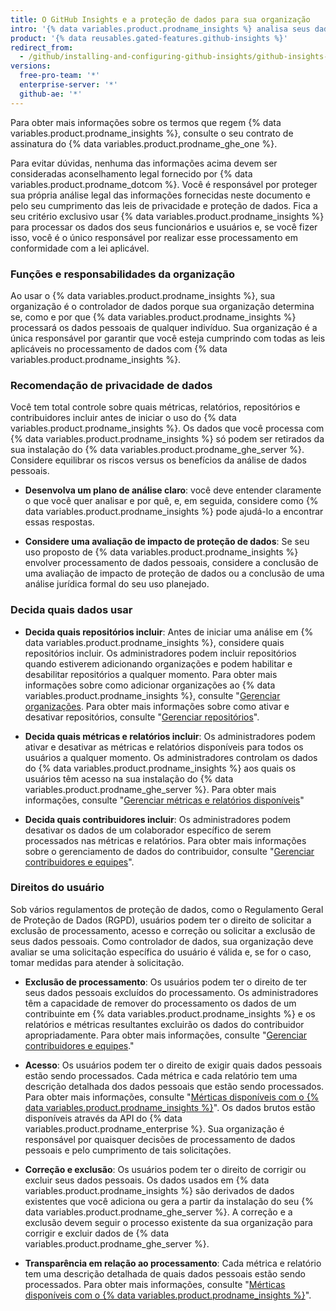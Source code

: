 ```yaml
---
title: O GitHub Insights e a proteção de dados para sua organização
intro: '{% data variables.product.prodname_insights %} analisa seus dados {% data variables.product.prodname_ghe_server %}. Esses dados podem incluir dados pessoais de indivíduos em sua organização que podem ter o direito de entender como esses dados pessoais estão sendo usados.'
product: '{% data reusables.gated-features.github-insights %}'
redirect_from:
  - /github/installing-and-configuring-github-insights/github-insights-and-data-protection-for-your-organization
versions:
  free-pro-team: '*'
  enterprise-server: '*'
  github-ae: '*'
---
```


Para obter mais informações sobre os termos que regem {% data variables.product.prodname_insights %}, consulte o seu contrato de assinatura do {% data variables.product.prodname_ghe_one %}.

Para evitar dúvidas, nenhuma das informações acima devem ser consideradas aconselhamento legal fornecido por {% data variables.product.prodname_dotcom %}. Você é responsável por proteger sua própria análise legal das informações fornecidas neste documento e pelo seu cumprimento das leis de privacidade e proteção de dados. Fica a seu critério exclusivo usar {% data variables.product.prodname_insights %} para processar os dados dos seus funcionários e usuários e, se você fizer isso, você é o único responsável por realizar esse processamento em conformidade com a lei aplicável.

### Funções e responsabilidades da organização

Ao usar o {% data variables.product.prodname_insights %}, sua organização é o controlador de dados porque sua organização determina se, como e por que {% data variables.product.prodname_insights %} processará os dados pessoais de qualquer indivíduo. Sua organização é a única responsável por garantir que você esteja cumprindo com todas as leis aplicáveis no processamento de dados com {% data variables.product.prodname_insights %}.

### Recomendação de privacidade de dados

Você tem total controle sobre quais métricas, relatórios, repositórios e contribuidores incluir antes de iniciar o uso do {% data variables.product.prodname_insights %}. Os dados que você processa com {% data variables.product.prodname_insights %} só podem ser retirados da sua instalação do {% data variables.product.prodname_ghe_server %}. Considere equilibrar os riscos versus os benefícios da análise de dados pessoais.

- **Desenvolva um plano de análise claro**: você deve entender claramente o que você quer analisar e por quê, e, em seguida, considere como {% data variables.product.prodname_insights %} pode ajudá-lo a encontrar essas respostas.

- **Considere uma avaliação de impacto de proteção de dados**: Se seu uso proposto de {% data variables.product.prodname_insights %} envolver processamento de dados pessoais, considere a conclusão de uma avaliação de impacto de proteção de dados ou a conclusão de uma análise jurídica formal do seu uso planejado.

### Decida quais dados usar

- **Decida quais repositórios incluir**: Antes de iniciar uma análise em {% data variables.product.prodname_insights %}, considere quais repositórios incluir. Os administradores podem incluir repositórios quando estiverem adicionando organizações e podem habilitar e desabilitar repositórios a qualquer momento. Para obter mais informações sobre como adicionar organizações ao {% data variables.product.prodname_insights %}, consulte "[Gerenciar organizações](/insights/installing-and-configuring-github-insights/managing-organizations). Para obter mais informações sobre como ativar e desativar repositórios, consulte "[Gerenciar repositórios](/insights/installing-and-configuring-github-insights/managing-repositories)".

- **Decida quais métricas e relatórios incluir**: Os administradores podem ativar e desativar as métricas e relatórios disponíveis para todos os usuários a qualquer momento. Os administradores controlam os dados do {% data variables.product.prodname_insights %} aos quais os usuários têm acesso na sua instalação do {% data variables.product.prodname_ghe_server %}. Para obter mais informações, consulte "[Gerenciar métricas e relatórios disponíveis](/insights/installing-and-configuring-github-insights/managing-available-metrics-and-reports)"

- **Decida quais contribuidores incluir**: Os administradores podem desativar os dados de um colaborador específico de serem processados nas métricas e relatórios. Para obter mais informações sobre o gerenciamento de dados do contribuidor, consulte "[Gerenciar contribuidores e equipes](/insights/installing-and-configuring-github-insights/managing-contributors-and-teams)".

### Direitos do usuário

Sob vários regulamentos de proteção de dados, como o Regulamento Geral de Proteção de Dados (RGPD), usuários podem ter o direito de solicitar a exclusão de processamento, acesso e correção ou solicitar a exclusão de seus dados pessoais. Como controlador de dados, sua organização deve avaliar se uma solicitação específica do usuário é válida e, se for o caso, tomar medidas para atender à solicitação.

- **Exclusão de processamento**: Os usuários podem ter o direito de ter seus dados pessoais excluídos do processamento. Os administradores têm a capacidade de remover do processamento os dados de um contribuinte em {% data variables.product.prodname_insights %} e os relatórios e métricas resultantes excluirão os dados do contribuidor apropriadamente. Para obter mais informações, consulte "[Gerenciar contribuidores e equipes](/insights/installing-and-configuring-github-insights/managing-contributors-and-teams)."

- **Acesso**: Os usuários podem ter o direito de exigir quais dados pessoais estão sendo processados. Cada métrica e cada relatório tem uma descrição detalhada dos dados pessoais que estão sendo processados. Para obter mais informações, consulte "[Mérticas disponíveis com o {% data variables.product.prodname_insights %}](/insights/exploring-your-usage-of-github-enterprise/metrics-available-with-github-insights)". Os dados brutos estão disponíveis através da API do {% data variables.product.prodname_enterprise %}. Sua organização é responsável por quaisquer decisões de processamento de dados pessoais e pelo cumprimento de tais solicitações.

- **Correção e exclusão**: Os usuários podem ter o direito de corrigir ou excluir seus dados pessoais. Os dados usados em {% data variables.product.prodname_insights %} são derivados de  dados existentes que você adiciona ou gera a partir da instalação do seu {% data variables.product.prodname_ghe_server %}. A correção e a exclusão devem seguir o processo existente da sua organização para corrigir e excluir dados de {% data variables.product.prodname_ghe_server %}.

- **Transparência em relação ao processamento**: Cada métrica e relatório tem uma descrição detalhada de quais dados pessoais estão sendo processados. Para obter mais informações, consulte "[Mérticas disponíveis com o {% data variables.product.prodname_insights %}](/insights/exploring-your-usage-of-github-enterprise/metrics-available-with-github-insights)".
